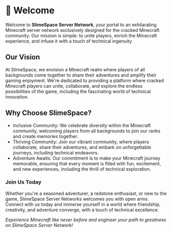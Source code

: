 # 👋 Welcome

Welcome to **SlimeSpace Server Network**, your portal to an exhilarating Minecraft server network exclusively designed for the cracked Minecraft community. Our mission is simple: to unite players, enrich the Minecraft experience, and infuse it with a touch of technical ingenuity.

## **Our Vision**

At SlimeSpace, we envision a Minecraft realm where players of all backgrounds come together to share their adventures and amplify their gaming enjoyment. We're dedicated to providing a platform where cracked Minecraft players can unite, collaborate, and explore the endless possibilities of the game, including the fascinating world of technical innovation.

## Why Choose SlimeSpace?

* Inclusive Community: We celebrate diversity within the Minecraft community, welcoming players from all backgrounds to join our ranks and create memories together.
* Thriving Community: Join our vibrant community, where players collaborate, share their adventures, and embark on unforgettable journeys, including technical endeavors.
* Adventure Awaits: Our commitment is to make your Minecraft journey memorable, ensuring that every moment is filled with fun, excitement, and new experiences, including the thrill of technical exploration.

### **Join Us Today**

Whether you're a seasoned adventurer, a redstone enthusiast, or new to the game, SlimeSpace Server Networks welcomes you with open arms. Connect with us today and immerse yourself in a world where friendship, creativity, and adventure converge, with a touch of technical excellence.

&#x20;_Experience Minecraft like never before and engineer your path to greatness on SlimeSpace Server Network!_
